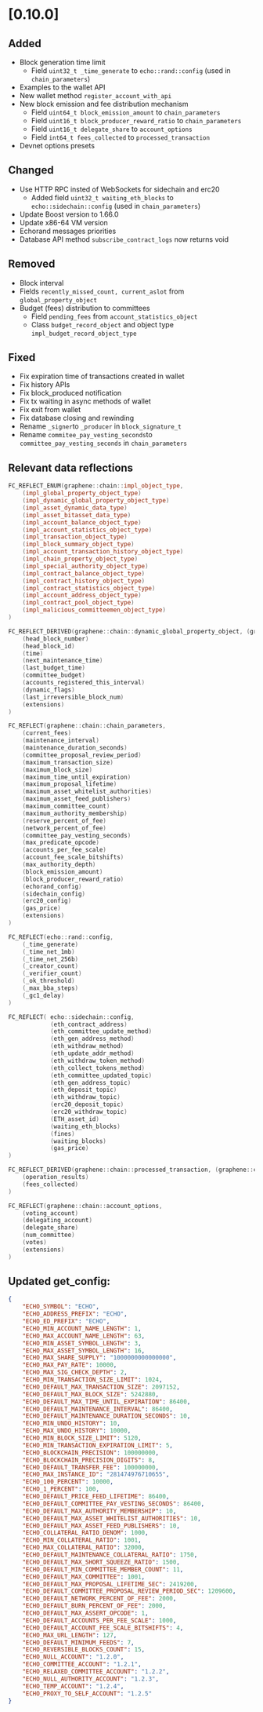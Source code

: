 # [0.10.0]

## Added
- Block generation time limit
    - Field `uint32_t _time_generate` to `echo::rand::config` (used in `chain_parameters`)
- Examples to the wallet API
- New wallet method `register_account_with_api`
- New block emission and fee distribution mechanism
    - Field `uint64_t block_emission_amount` to `chain_parameters`
    - Field `uint16_t block_producer_reward_ratio` to `chain_parameters`
    - Field `uint16_t delegate_share` to `account_options`
    - Field `int64_t fees_collected` to `processed_transaction`
- Devnet options presets

## Changed
- Use HTTP RPC insted of WebSockets for sidechain and erc20
    - Added field `uint32_t waiting_eth_blocks` to `echo::sidechain::config` (used in `chain_parameters`)
- Update Boost version to 1.66.0
- Update x86-64 VM version
- Echorand messages priorities
- Database API method `subscribe_contract_logs` now returns void

## Removed
- Block interval
- Fields `recently_missed_count, current_aslot` from `global_property_object`
- Budget (fees) distribution to committees
    - Field `pending_fees` from `account_statistics_object`
    - Class `budget_record_object` and object type `impl_budget_record_object_type`

## Fixed
- Fix expiration time of transactions created in wallet
- Fix history APIs
- Fix block_produced notification
- Fix tx waiting in async methods of wallet
- Fix exit from wallet
- Fix database closing and rewinding
- Rename `_signer`to `_producer` in `block_signature_t`
- Rename `commitee_pay_vesting_seconds`to `committee_pay_vesting_seconds` in `chain_parameters`

## Relevant data reflections
```c++
FC_REFLECT_ENUM(graphene::chain::impl_object_type,
    (impl_global_property_object_type)
    (impl_dynamic_global_property_object_type)
    (impl_asset_dynamic_data_type)
    (impl_asset_bitasset_data_type)
    (impl_account_balance_object_type)
    (impl_account_statistics_object_type)
    (impl_transaction_object_type)
    (impl_block_summary_object_type)
    (impl_account_transaction_history_object_type)
    (impl_chain_property_object_type)
    (impl_special_authority_object_type)
    (impl_contract_balance_object_type)
    (impl_contract_history_object_type)
    (impl_contract_statistics_object_type)
    (impl_account_address_object_type)
    (impl_contract_pool_object_type)
    (impl_malicious_committeemen_object_type)
)

FC_REFLECT_DERIVED(graphene::chain::dynamic_global_property_object, (graphene::db::object),
    (head_block_number)
    (head_block_id)
    (time)
    (next_maintenance_time)
    (last_budget_time)
    (committee_budget)
    (accounts_registered_this_interval)
    (dynamic_flags)
    (last_irreversible_block_num)
    (extensions)
)

FC_REFLECT(graphene::chain::chain_parameters,
    (current_fees)
    (maintenance_interval)
    (maintenance_duration_seconds)
    (committee_proposal_review_period)
    (maximum_transaction_size)
    (maximum_block_size)
    (maximum_time_until_expiration)
    (maximum_proposal_lifetime)
    (maximum_asset_whitelist_authorities)
    (maximum_asset_feed_publishers)
    (maximum_committee_count)
    (maximum_authority_membership)
    (reserve_percent_of_fee)
    (network_percent_of_fee)
    (committee_pay_vesting_seconds)
    (max_predicate_opcode)
    (accounts_per_fee_scale)
    (account_fee_scale_bitshifts)
    (max_authority_depth)
    (block_emission_amount)
    (block_producer_reward_ratio)
    (echorand_config)
    (sidechain_config)
    (erc20_config)
    (gas_price)
    (extensions)
)

FC_REFLECT(echo::rand::config,
    (_time_generate)
    (_time_net_1mb)
    (_time_net_256b)
    (_creator_count)
    (_verifier_count)
    (_ok_threshold)
    (_max_bba_steps)
    (_gc1_delay)
)

FC_REFLECT( echo::sidechain::config,
            (eth_contract_address)
            (eth_committee_update_method)
            (eth_gen_address_method)
            (eth_withdraw_method)
            (eth_update_addr_method)
            (eth_withdraw_token_method)
            (eth_collect_tokens_method)
            (eth_committee_updated_topic)
            (eth_gen_address_topic)
            (eth_deposit_topic)
            (eth_withdraw_topic)
            (erc20_deposit_topic)
            (erc20_withdraw_topic)
            (ETH_asset_id)
            (waiting_eth_blocks)
            (fines)
            (waiting_blocks)
            (gas_price)
)

FC_REFLECT_DERIVED(graphene::chain::processed_transaction, (graphene::chain::signed_transaction),
    (operation_results)
    (fees_collected)
)

FC_REFLECT(graphene::chain::account_options,
    (voting_account)
    (delegating_account)
    (delegate_share)
    (num_committee)
    (votes)
    (extensions)
)

```

## Updated get_config:
```json
{
    "ECHO_SYMBOL": "ECHO",
    "ECHO_ADDRESS_PREFIX": "ECHO",
    "ECHO_ED_PREFIX": "ECHO",
    "ECHO_MIN_ACCOUNT_NAME_LENGTH": 1,
    "ECHO_MAX_ACCOUNT_NAME_LENGTH": 63,
    "ECHO_MIN_ASSET_SYMBOL_LENGTH": 3,
    "ECHO_MAX_ASSET_SYMBOL_LENGTH": 16,
    "ECHO_MAX_SHARE_SUPPLY": "1000000000000000",
    "ECHO_MAX_PAY_RATE": 10000,
    "ECHO_MAX_SIG_CHECK_DEPTH": 2,
    "ECHO_MIN_TRANSACTION_SIZE_LIMIT": 1024,
    "ECHO_DEFAULT_MAX_TRANSACTION_SIZE": 2097152,
    "ECHO_DEFAULT_MAX_BLOCK_SIZE": 5242880,
    "ECHO_DEFAULT_MAX_TIME_UNTIL_EXPIRATION": 86400,
    "ECHO_DEFAULT_MAINTENANCE_INTERVAL": 86400,
    "ECHO_DEFAULT_MAINTENANCE_DURATION_SECONDS": 10,
    "ECHO_MIN_UNDO_HISTORY": 10,
    "ECHO_MAX_UNDO_HISTORY": 10000,
    "ECHO_MIN_BLOCK_SIZE_LIMIT": 5120,
    "ECHO_MIN_TRANSACTION_EXPIRATION_LIMIT": 5,
    "ECHO_BLOCKCHAIN_PRECISION": 100000000,
    "ECHO_BLOCKCHAIN_PRECISION_DIGITS": 8,
    "ECHO_DEFAULT_TRANSFER_FEE": 100000000,
    "ECHO_MAX_INSTANCE_ID": "281474976710655",
    "ECHO_100_PERCENT": 10000,
    "ECHO_1_PERCENT": 100,
    "ECHO_DEFAULT_PRICE_FEED_LIFETIME": 86400,
    "ECHO_DEFAULT_COMMITTEE_PAY_VESTING_SECONDS": 86400,
    "ECHO_DEFAULT_MAX_AUTHORITY_MEMBERSHIP": 10,
    "ECHO_DEFAULT_MAX_ASSET_WHITELIST_AUTHORITIES": 10,
    "ECHO_DEFAULT_MAX_ASSET_FEED_PUBLISHERS": 10,
    "ECHO_COLLATERAL_RATIO_DENOM": 1000,
    "ECHO_MIN_COLLATERAL_RATIO": 1001,
    "ECHO_MAX_COLLATERAL_RATIO": 32000,
    "ECHO_DEFAULT_MAINTENANCE_COLLATERAL_RATIO": 1750,
    "ECHO_DEFAULT_MAX_SHORT_SQUEEZE_RATIO": 1500,
    "ECHO_DEFAULT_MIN_COMMITTEE_MEMBER_COUNT": 11,
    "ECHO_DEFAULT_MAX_COMMITTEE": 1001,
    "ECHO_DEFAULT_MAX_PROPOSAL_LIFETIME_SEC": 2419200,
    "ECHO_DEFAULT_COMMITTEE_PROPOSAL_REVIEW_PERIOD_SEC": 1209600,
    "ECHO_DEFAULT_NETWORK_PERCENT_OF_FEE": 2000,
    "ECHO_DEFAULT_BURN_PERCENT_OF_FEE": 2000,
    "ECHO_DEFAULT_MAX_ASSERT_OPCODE": 1,
    "ECHO_DEFAULT_ACCOUNTS_PER_FEE_SCALE": 1000,
    "ECHO_DEFAULT_ACCOUNT_FEE_SCALE_BITSHIFTS": 4,
    "ECHO_MAX_URL_LENGTH": 127,
    "ECHO_DEFAULT_MINIMUM_FEEDS": 7,
    "ECHO_REVERSIBLE_BLOCKS_COUNT": 15,
    "ECHO_NULL_ACCOUNT": "1.2.0",
    "ECHO_COMMITTEE_ACCOUNT": "1.2.1",
    "ECHO_RELAXED_COMMITTEE_ACCOUNT": "1.2.2",
    "ECHO_NULL_AUTHORITY_ACCOUNT": "1.2.3",
    "ECHO_TEMP_ACCOUNT": "1.2.4",
    "ECHO_PROXY_TO_SELF_ACCOUNT": "1.2.5"
}
```
